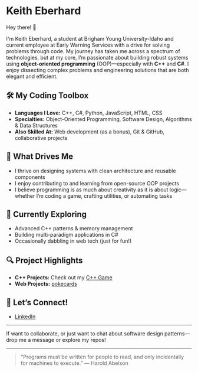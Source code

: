 # Keith Eberhard

Hey there! 👋

I'm Keith Eberhard, a student at Brigham Young University-Idaho and current employee at Early Warning Services with a drive for solving problems through code. My journey has taken me across a spectrum of technologies, but at my core, I’m passionate about building robust systems using **object-oriented programming** (OOP)—especially with **C++** and **C#**. I enjoy dissecting complex problems and engineering solutions that are both elegant and efficient.

## 🛠️ My Coding Toolbox

- **Languages I Love:** C++, C#, Python, JavaScript, HTML, CSS
- **Specialties:** Object-Oriented Programming, Software Design, Algorithms & Data Structures
- **Also Skilled At:** Web development (as a bonus), Git & GitHub, collaborative projects

## 🚀 What Drives Me

- I thrive on designing systems with clean architecture and reusable components
- I enjoy contributing to and learning from open-source OOP projects
- I believe programming is as much about creativity as it is about logic—whether I’m coding a game, crafting utilities, or automating tasks

## 🌱 Currently Exploring

- Advanced C++ patterns & memory management
- Building multi-paradigm applications in C#
- Occasionally dabbling in web tech (just for fun!)

## 🔍 Project Highlights

- **C++ Projects:** Check out my [C++ Game]([https://github.com/Stratoverus?tab=repositories&q=c%2B%2B&type=&language=](https://github.com/Stratoverus/IronBound))
- **Web Projects:** [pokecards](https://github.com/Stratoverus/pokecards)

## 🤝 Let’s Connect!

- [LinkedIn](https://www.linkedin.com/in/keitheberhard/)

---

If want to collaborate, or just want to chat about software design patterns—drop me a message or explore my repos!

---

> “Programs must be written for people to read, and only incidentally for machines to execute.” — Harold Abelson
